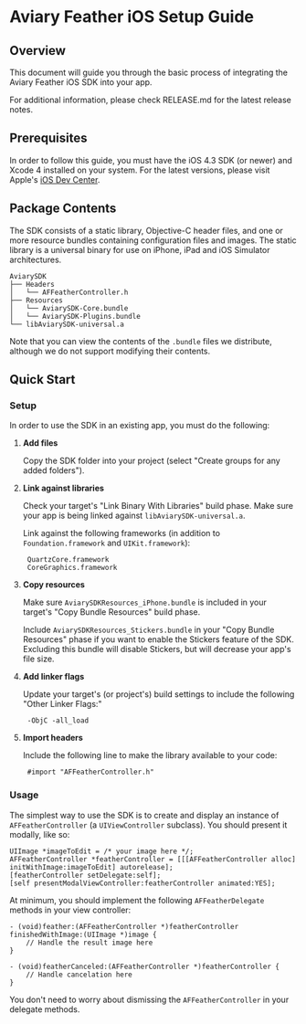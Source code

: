 Aviary Feather iOS Setup Guide
==============================

Overview
--------

This document will guide you through the basic process of integrating the Aviary Feather iOS SDK into your app.

For additional information, please check RELEASE.md for the latest release notes.

Prerequisites
-------------

In order to follow this guide, you must have the iOS 4.3 SDK (or newer) and Xcode 4 installed on your system. For the latest versions, please visit Apple's [iOS Dev Center](http://developer.apple.com/devcenter/ios/).

Package Contents
----------------

The SDK consists of a static library, Objective-C header files, and one or more resource bundles containing configuration files and images. The static library is a universal binary for use on iPhone, iPad and iOS Simulator architectures.

	AviarySDK
	├── Headers
	│   └── AFFeatherController.h
	├── Resources
	│   └── AviarySDK-Core.bundle
	│   └── AviarySDK-Plugins.bundle
	└── libAviarySDK-universal.a
	
Note that you can view the contents of the `.bundle` files we distribute, although we do not support modifying their contents.

Quick Start
-----------

### Setup

In order to use the SDK in an existing app, you must do the following:

1. **Add files**
	
	Copy the SDK folder into your project (select "Create groups for any added folders").

2. **Link against libraries**

	Check your target's "Link Binary With Libraries" build phase. Make sure your app is being linked against `libAviarySDK-universal.a`.
	
	Link against the following frameworks (in addition to `Foundation.framework` and `UIKit.framework`):

		QuartzCore.framework
		CoreGraphics.framework

4. **Copy resources**

	Make sure `AviarySDKResources_iPhone.bundle` is included in your target's "Copy Bundle Resources" build phase.

	Include `AviarySDKResources_Stickers.bundle` in your "Copy Bundle Resources" phase if you want to enable the Stickers feature of the SDK. Excluding this bundle will disable Stickers, but will decrease your app's file size.

5. **Add linker flags**

	Update your target's (or project's) build settings to include the following "Other Linker Flags:"
		
		-ObjC -all_load

6. **Import headers**

	Include the following line to make the library available to your code:

		#import "AFFeatherController.h"

### Usage

The simplest way to use the SDK is to create and display an instance of `AFFeatherController` (a `UIViewController` subclass). You should present it modally, like so:

	UIImage *imageToEdit = /* your image here */;
	AFFeatherController *featherController = [[[AFFeatherController alloc] initWithImage:imageToEdit] autorelease];
	[featherController setDelegate:self];
	[self presentModalViewController:featherController animated:YES];

At minimum, you should implement the following `AFFeatherDelegate` methods in your view controller:

	- (void)feather:(AFFeatherController *)featherController finishedWithImage:(UIImage *)image {
		// Handle the result image here
	}
	
	- (void)featherCanceled:(AFFeatherController *)featherController {
		// Handle cancelation here
	}

You don't need to worry about dismissing the `AFFeatherController` in your delegate methods.
